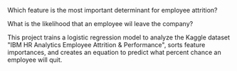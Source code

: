 Which feature is the most important determinant for employee attrition? 

What is the likelihood that an employee wil leave the company?

This project trains a logistic regression model to analyze the Kaggle dataset 
"IBM HR Analytics Employee Attrition & Performance", sorts feature importances,
and creates an equation to predict what percent chance an employee will quit.
